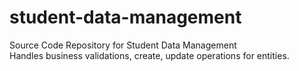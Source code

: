 # student-data-management

Source Code Repository for Student Data Management
<br> Handles business validations, create, update operations for entities.
